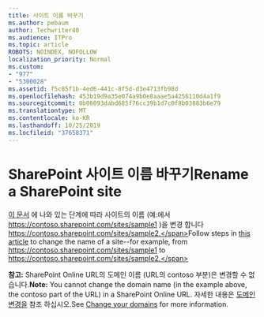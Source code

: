 ```yaml
---
title: 사이트 이름 바꾸기
ms.author: pebaum
author: Techwriter40
ms.audience: ITPro
ms.topic: article
ROBOTS: NOINDEX, NOFOLLOW
localization_priority: Normal
ms.custom:
- "977"
- "5300028"
ms.assetid: f5c85f1b-4ed6-441c-8f5d-d3e4713fb98d
ms.openlocfilehash: 453b19d9a35e074a9b0e8aaae5a4256110d4a1f9
ms.sourcegitcommit: 0b06093dabd685f76cc39b1d7c0f8b03883b6e79
ms.translationtype: MT
ms.contentlocale: ko-KR
ms.lasthandoff: 10/25/2019
ms.locfileid: "37658371"
---
```

# <a name="rename-a-sharepoint-site"></a><span data-ttu-id="b5435-102">SharePoint 사이트 이름 바꾸기</span><span class="sxs-lookup"><span data-stu-id="b5435-102">Rename a SharePoint site</span></span>

<span data-ttu-id="b5435-103">[이 문서](https://docs.microsoft.com/sharepoint/change-site-address) 에 나와 있는 단계에 따라 사이트의 이름 (예:에서 https://contoso.sharepoint.com/sites/sample1 )을 변경 합니다 https://contoso.sharepoint.com/sites/sample2.</span><span class="sxs-lookup"><span data-stu-id="b5435-103">Follow steps in [this article](https://docs.microsoft.com/sharepoint/change-site-address) to change the name of a site--for example, from https://contoso.sharepoint.com/sites/sample1 to https://contoso.sharepoint.com/sites/sample2.</span></span>

<span data-ttu-id="b5435-104">**참고:** SharePoint Online URL의 도메인 이름 (URL의 contoso 부분)은 변경할 수 없습니다.</span><span class="sxs-lookup"><span data-stu-id="b5435-104">**Note:** You cannot change the domain name (in the example above, the contoso part of the URL) in a SharePoint Online URL.</span></span> <span data-ttu-id="b5435-105">자세한 내용은 [도메인 변경을](https://go.microsoft.com/fwlink/?Linkid=2018696) 참조 하십시오.</span><span class="sxs-lookup"><span data-stu-id="b5435-105">See [Change your domains](https://go.microsoft.com/fwlink/?Linkid=2018696) for more information.</span></span>
  